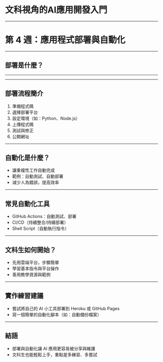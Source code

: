 # 文科視角的AI應用開發入門

---

# 第 4 週：應用程式部署與自動化

---

## 部署是什麼？


---



---

## 部署流程簡介
1. 準備程式碼
2. 選擇部署平台
3. 設定環境（如：Python、Node.js）
4. 上傳程式碼
5. 測試與修正
6. 公開網址

---

## 自動化是什麼？
- 讓重複性工作自動完成
- 範例：自動測試、自動部署
- 減少人為錯誤，提高效率

---

## 常見自動化工具
- GitHub Actions：自動測試、部署
- CI/CD（持續整合/持續部署）
- Shell Script（自動執行指令）

---

## 文科生如何開始？
- 先用雲端平台，步驟簡單
- 學習基本指令與平台操作
- 善用教學資源與範例

---

## 實作練習建議
- 嘗試將自己的 AI 小工具部署到 Heroku 或 GitHub Pages
- 寫一個簡單的自動化腳本（如：自動備份檔案）

---

## 結語
- 部署與自動化讓 AI 應用更容易被分享與維護
- 文科生也能輕鬆上手，重點是多練習、多嘗試
